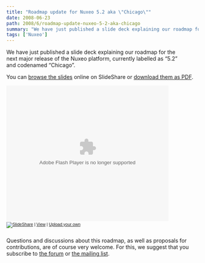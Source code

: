 ```yaml
---
title: "Roadmap update for Nuxeo 5.2 aka \"Chicago\""
date: 2008-06-23
path: 2008/6/roadmap-update-nuxeo-5-2-aka-chicago
summary: "We have just published a slide deck explaining our roadmap for the next major release of the Nuxeo platform, currently labelled as &#8220;5.2&#8221; and codenamed &#8220;Chicago&#8221;."
tags: ['Nuxeo']
---
```


<p>We have just published a slide deck explaining our roadmap for the <br>
next major release of the Nuxeo platform, currently labelled as &#8220;5.2&#8221; <br>
and codenamed &#8220;Chicago&#8221;.</p><p>You can <a href="http://www.slideshare.net/ebarroca/nuxeo-roadmap-200806/">browse the slides</a> online on SlideShare or <a href="http://www.nuxeo.org/static/doc/nuxeo-roadmap-200806.pdf">download them as PDF</a>.</p><p>
</p><div style="width:425px;text-align:left" id="__ss_480522"><object style="margin:0px" width="425" height="355"><param name="movie" value="http://static.slideshare.net/swf/ssplayer2.swf?doc=nuxeoroadmapchicago-1214173855755110-9"><param name="allowFullScreen" value="true"><param name="allowScriptAccess" value="always"><embed src="http://static.slideshare.net/swf/ssplayer2.swf?doc=nuxeoroadmapchicago-1214173855755110-9" type="application/x-shockwave-flash" allowscriptaccess="always" allowfullscreen="true" width="425" height="355"></embed></object><div style="font-size:11px;font-family:tahoma,arial;height:26px;padding-top:2px;"><a href="http://www.slideshare.net/?src=embed"><img src="http://static.slideshare.net/swf/logo_embd.png" style="border:0px none;margin-bottom:-5px" alt="SlideShare"></a> | <a href="http://www.slideshare.net/ebarroca/nuxeo-roadmap-200806?src=embed" title="View Nuxeo Roadmap 2008/06 on SlideShare">View</a> | <a href="http://www.slideshare.net/upload?src=embed">Upload your own</a></div></div><p>Questions and discussions about this roadmap, as well as proposals for contributions, are of course very welcome. For this, we suggest that you subscribe to <a href="http://www.nuxeo.org/discussions/">the forum</a> or <a href="http://lists.nuxeo.com/mailman/listinfo/ecm/">the mailing list</a>.</p> 


